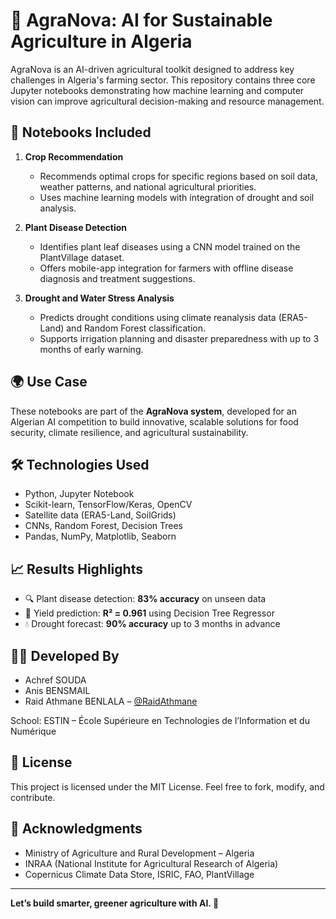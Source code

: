 # 🌾 AgraNova: AI for Sustainable Agriculture in Algeria

AgraNova is an AI-driven agricultural toolkit designed to address key challenges in Algeria's farming sector. This repository contains three core Jupyter notebooks demonstrating how machine learning and computer vision can improve agricultural decision-making and resource management.

## 📂 Notebooks Included

1. **Crop Recommendation**
   - Recommends optimal crops for specific regions based on soil data, weather patterns, and national agricultural priorities.
   - Uses machine learning models with integration of drought and soil analysis.

2. **Plant Disease Detection**
   - Identifies plant leaf diseases using a CNN model trained on the PlantVillage dataset.
   - Offers mobile-app integration for farmers with offline disease diagnosis and treatment suggestions.

3. **Drought and Water Stress Analysis**
   - Predicts drought conditions using climate reanalysis data (ERA5-Land) and Random Forest classification.
   - Supports irrigation planning and disaster preparedness with up to 3 months of early warning.

## 🌍 Use Case

These notebooks are part of the **AgraNova system**, developed for an Algerian AI competition to build innovative, scalable solutions for food security, climate resilience, and agricultural sustainability.

## 🛠️ Technologies Used

- Python, Jupyter Notebook
- Scikit-learn, TensorFlow/Keras, OpenCV
- Satellite data (ERA5-Land, SoilGrids)
- CNNs, Random Forest, Decision Trees
- Pandas, NumPy, Matplotlib, Seaborn

## 📈 Results Highlights

- 🔍 Plant disease detection: **83% accuracy** on unseen data
- 🌾 Yield prediction: **R² = 0.961** using Decision Tree Regressor
- 💧 Drought forecast: **90% accuracy** up to 3 months in advance

## 👨‍🌾 Developed By

- Achref SOUDA  
- Anis BENSMAIL  
- Raid Athmane BENLALA – [@RaidAthmane](https://github.com/RaidAthmane)

School: ESTIN – École Supérieure en Technologies de l’Information et du Numérique

## 📜 License

This project is licensed under the MIT License. Feel free to fork, modify, and contribute.

## 🤝 Acknowledgments

- Ministry of Agriculture and Rural Development – Algeria  
- INRAA (National Institute for Agricultural Research of Algeria)  
- Copernicus Climate Data Store, ISRIC, FAO, PlantVillage

---

**Let’s build smarter, greener agriculture with AI. 🌱**
